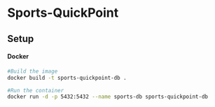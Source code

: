 # Sports-QuickPoint

## Setup

#### Docker
```sh
#Build the image
docker build -t sports-quickpoint-db .

#Run the container
docker run -d -p 5432:5432 --name sports-db sports-quickpoint-db
```
